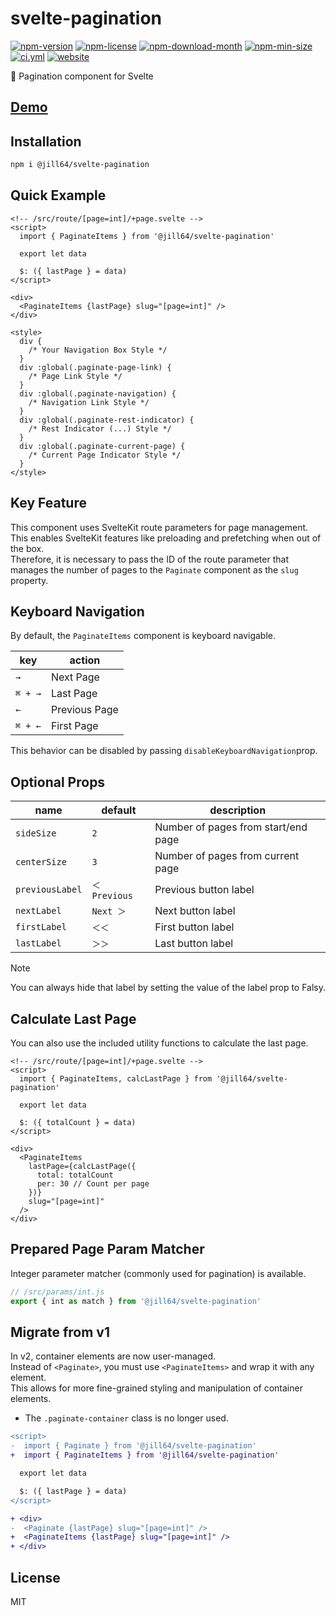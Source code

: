 <!----- BEGIN GHOST DOCS HEADER ----->

# svelte-pagination

<!----- BEGIN GHOST DOCS BADGES -----><a href="https://npmjs.com/package/@jill64/svelte-pagination"><img src="https://img.shields.io/npm/v/@jill64/svelte-pagination" alt="npm-version" /></a> <a href="https://npmjs.com/package/@jill64/svelte-pagination"><img src="https://img.shields.io/npm/l/@jill64/svelte-pagination" alt="npm-license" /></a> <a href="https://npmjs.com/package/@jill64/svelte-pagination"><img src="https://img.shields.io/npm/dm/@jill64/svelte-pagination" alt="npm-download-month" /></a> <a href="https://npmjs.com/package/@jill64/svelte-pagination"><img src="https://img.shields.io/bundlephobia/min/@jill64/svelte-pagination" alt="npm-min-size" /></a> <a href="https://github.com/jill64/svelte-pagination/actions/workflows/ci.yml"><img src="https://github.com/jill64/svelte-pagination/actions/workflows/ci.yml/badge.svg" alt="ci.yml" /></a> <a href="https://svelte-pagination.jill64.dev"><img src="https://img.shields.io/website?up_message=working&down_message=down&url=https%3A%2F%2Fsvelte-pagination.jill64.dev" alt="website" /></a><!----- END GHOST DOCS BADGES ----->

📖 Pagination component for Svelte

## [Demo](https://svelte-pagination.jill64.dev)

<!----- END GHOST DOCS HEADER ----->

## Installation

```bash
npm i @jill64/svelte-pagination
```

## Quick Example

```svelte
<!-- /src/route/[page=int]/+page.svelte -->
<script>
  import { PaginateItems } from '@jill64/svelte-pagination'

  export let data

  $: ({ lastPage } = data)
</script>

<div>
  <PaginateItems {lastPage} slug="[page=int]" />
</div>

<style>
  div {
    /* Your Navigation Box Style */
  }
  div :global(.paginate-page-link) {
    /* Page Link Style */
  }
  div :global(.paginate-navigation) {
    /* Navigation Link Style */
  }
  div :global(.paginate-rest-indicator) {
    /* Rest Indicator (...) Style */
  }
  div :global(.paginate-current-page) {
    /* Current Page Indicator Style */
  }
</style>
```

## Key Feature

This component uses SvelteKit route parameters for page management.  
This enables SvelteKit features like preloading and prefetching when out of the box.  
Therefore, it is necessary to pass the ID of the route parameter that manages the number of pages to the `Paginate` component as the `slug` property.

## Keyboard Navigation

By default, the `PaginateItems` component is keyboard navigable.

| key     | action        |
| ------- | ------------- |
| `→`     | Next Page     |
| `⌘ + →` | Last Page     |
| `←`     | Previous Page |
| `⌘ + ←` | First Page    |

This behavior can be disabled by passing `disableKeyboardNavigation`prop.

## Optional Props

| name            | default       | description                         |
| --------------- | ------------- | ----------------------------------- |
| `sideSize`      | `2`           | Number of pages from start/end page |
| `centerSize`    | `3`           | Number of pages from current page   |
| `previousLabel` | `＜ Previous` | Previous button label               |
| `nextLabel`     | `Next ＞`     | Next button label                   |
| `firstLabel`    | `＜＜`        | First button label                  |
| `lastLabel`     | `＞＞`        | Last button label                   |

> [!NOTE]
> You can always hide that label by setting the value of the label prop to Falsy.

## Calculate Last Page

You can also use the included utility functions to calculate the last page.

```svelte
<!-- /src/route/[page=int]/+page.svelte -->
<script>
  import { PaginateItems, calcLastPage } from '@jill64/svelte-pagination'

  export let data

  $: ({ totalCount } = data)
</script>

<div>
  <PaginateItems
    lastPage={calcLastPage({
      total: totalCount
      per: 30 // Count per page
    })}
    slug="[page=int]"
  />
</div>
```

## Prepared Page Param Matcher

Integer parameter matcher (commonly used for pagination) is available.

```js
// /src/params/int.js
export { int as match } from '@jill64/svelte-pagination'
```

## Migrate from v1

In v2, container elements are now user-managed.  
Instead of `<Paginate>`, you must use `<PaginateItems>` and wrap it with any element.  
This allows for more fine-grained styling and manipulation of container elements.

- The `.paginate-container` class is no longer used.

```diff
<script>
-  import { Paginate } from '@jill64/svelte-pagination'
+  import { PaginateItems } from '@jill64/svelte-pagination'

  export let data

  $: ({ lastPage } = data)
</script>

+ <div>
-  <Paginate {lastPage} slug="[page=int]" />
+  <PaginateItems {lastPage} slug="[page=int]" />
+ </div>
```

<!----- BEGIN GHOST DOCS FOOTER ----->

## License

MIT

<!----- END GHOST DOCS FOOTER ----->
